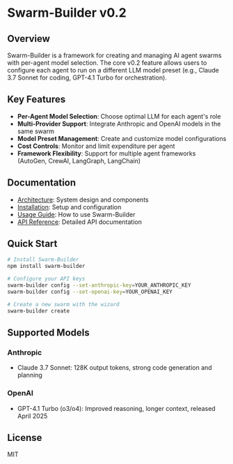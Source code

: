 # Swarm-Builder v0.2

## Overview

Swarm-Builder is a framework for creating and managing AI agent swarms with per-agent model selection. The core v0.2 feature allows users to configure each agent to run on a different LLM model preset (e.g., Claude 3.7 Sonnet for coding, GPT-4.1 Turbo for orchestration).

## Key Features

- **Per-Agent Model Selection**: Choose optimal LLM for each agent's role
- **Multi-Provider Support**: Integrate Anthropic and OpenAI models in the same swarm
- **Model Preset Management**: Create and customize model configurations
- **Cost Controls**: Monitor and limit expenditure per agent
- **Framework Flexibility**: Support for multiple agent frameworks (AutoGen, CrewAI, LangGraph, LangChain)

## Documentation

- [Architecture](docs/ARCHITECTURE.md): System design and components
- [Installation](docs/INSTALLATION.md): Setup and configuration
- [Usage Guide](docs/USAGE.md): How to use Swarm-Builder
- [API Reference](docs/API.md): Detailed API documentation

## Quick Start

```bash
# Install Swarm-Builder
npm install swarm-builder

# Configure your API keys
swarm-builder config --set-anthropic-key=YOUR_ANTHROPIC_KEY
swarm-builder config --set-openai-key=YOUR_OPENAI_KEY

# Create a new swarm with the wizard
swarm-builder create
```

## Supported Models

### Anthropic
- Claude 3.7 Sonnet: 128K output tokens, strong code generation and planning

### OpenAI
- GPT-4.1 Turbo (o3/o4): Improved reasoning, longer context, released April 2025

## License

MIT
